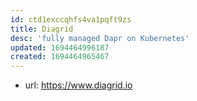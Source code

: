 ```yaml
---
id: ctd1exccqhfs4va1pqft9zs
title: Diagrid
desc: 'fully managed Dapr on Kubernetes'
updated: 1694464996187
created: 1694464965467
---
```


- url: https://www.diagrid.io